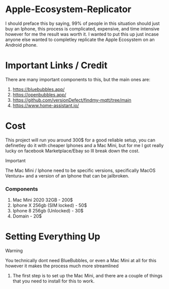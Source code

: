 # Apple-Ecosystem-Replicator

I should preface this by saying, 99% of people in this situation should just buy an Iphone, this process is complicated, expensive, and time intensive however for me the result was worth it. I wanted to put this up just incase anyone else wanted to completley replicate the Apple Ecosystem on an Android phone.

# Important Links / Credit

There are many important components to this, but the main ones are:
1. https://bluebubbles.app/
2. https://openbubbles.app/
3. https://github.com/versionDefect/findmy-mqtt/tree/main
4. https://www.home-assistant.io/

# Cost

This project will run you around 300$ for a good reliable setup, you can definetley do it with cheaper Iphones and a Mac Mini, but for me I got really lucky on facebook Marketplace/Ebay so Ill break down the cost.

> [!IMPORTANT]  
> The Mac Mini / Iphone need to be specific versions, specifically MacOS Ventura+ and a version of an Iphone that can be jailbroken.

### Components

1. Mac Mini 2020 32GB - 200$
2. Iphone X 256gb (SIM locked) - 50$
3. Iphone 8 256gb (Unlocked) - 30$
4. Domain - 20$

# Setting Everything Up

> [!WARNING]  
> You technically dont need BlueBubbles, or even a Mac Mini at all for this however it makes the process much more streamlined 

1. The first step is to set up the Mac Mini, and there are a couple of things that you need to install for this to work. 

